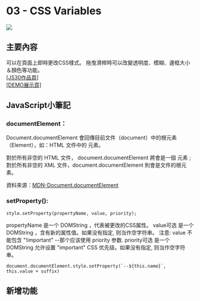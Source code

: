 # 03 -  CSS Variables

![](https://jani-cho.github.io/javascript30/images/js03.png)

## 主要內容
可以在頁面上即時更改CSS樣式。
拖曳滑桿時可以改變透明度、模糊、邊框大小＆顏色等功能。  
[[JS30作品頁]](https://jani-cho.github.io/javascript30/)  
[[DEMO展示頁]](https://jani-cho.github.io/javascript30/03_CSSVariables/index-jani.html)  


## **JavaScript小筆記**
### **documentElement**：
Document.documentElement 會回傳目前文件（document）中的根元素（Element），如：HTML 文件中的 <html> 元素。

對於所有非空的 HTML 文件， document.documentElement 將會是一個 <html>  元素 ; 對於所有非空的 XML 文件，document.documentElement 則會是文件的根元素。


資料來源：[MDN-Document.documentElement](https://developer.mozilla.org/zh-TW/docs/Web/API/Document/documentElement)

### **setProperty()**:
````
style.setProperty(propertyName, value, priority);
````
propertyName 是一个 DOMString ，代表被更改的CSS属性。
value可选 是一个 DOMString ，含有新的属性值。如果没有指定, 则当作空字符串。
注意: value 不能包含 "!important" --那个应该使用 priority 参数.
priority可选 是一个 DOMString 允许设置 "important" CSS 优先级。如果没有指定, 则当作空字符串。

````
document.documentElement.style.setProperty(`--${this.name}`, this.value + suffix) 

````


## 新增功能
